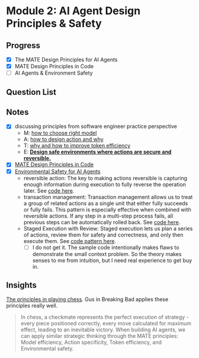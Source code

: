 # Module 2: AI Agent Design Principles & Safety

## Progress

- [x] The MATE Design Principles for AI Agents
- [x] MATE Design Principles in Code
- [ ] AI Agents & Environment Safety

## Question List

## Notes

- [x] discussing principles from software engineer practice perspective
  - M: [how to choose right model](./01.the-mate-design-principle.md#m---model-efficiency)
  - A: [how to design action and why](./01.the-mate-design-principle.md#a---action-specificity)
  - T: [why and how to improve token efficiency](./01.the-mate-design-principle.md#t---token-efficiency)
  - E: [**Design safe environments where actions are secure and reversible.**](./01.the-mate-design-principle.md#e---environment-safety)
- [x] [MATE Design Principles in Code](./02.MATE%20Design%20Principles%20in%20Code.md)
- [x] [Environmental Safety for AI Agents](./03.ai-agent-and-environment-safety.md)
  - reversible action: The key to making actions reversible is capturing enough information during execution to fully reverse the operation later. See [code here](./03.ai-agent-and-environment-safety.md#pattern-1-reversible-actions).
  - transaction management: Transaction management allows us to treat a group of related actions as a single unit that either fully succeeds or fully fails. This pattern is especially effective when combined with reversible actions. If any step in a multi-step process fails, all previous steps can be automatically rolled back. See [code here](./03.ai-agent-and-environment-safety.md#pattern-2-transaction-management).
  - Staged Execution with Review: Staged execution lets us plan a series of actions, review them for safety and correctness, and only then execute them. See [code pattern here](./03.ai-agent-and-environment-safety.md#pattern-3-staged-execution-with-review).
    - [ ] I do not get it. The sample code intentionally makes flaws to demonstrate the small context problem. So the theory makes senses to me from intuition, but I need real experience to get buy in.

## Insights

[The principles in playing chess](https://www.coursera.org/learn/ai-agents-architecture-python/ungradedWidget/65nG7/mate-design-principles-in-code). Gus in Breaking Bad applies these principles really well.

> In chess, a checkmate represents the perfect execution of strategy - every piece positioned correctly, every move calculated for maximum effect, leading to an inevitable victory. When building AI agents, we can apply similar strategic thinking through the MATE principles: Model efficiency, Action specificity, Token efficiency, and Environmental safety.
